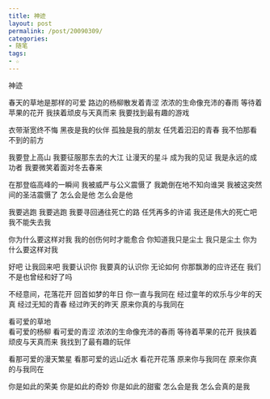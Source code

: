 ```yaml
---
title: 神迹
layout: post
permalink: /post/20090309/
categories:
- 随笔
tags:
- ☆
---
```

神迹

春天的草地是那样的可爱
路边的杨柳散发着青涩
浓浓的生命像充沛的春雨
等待着苹果的花开
我挟着顽皮与天真而来
我要找到最有趣的游戏


衣带渐宽终不悔
黑夜是我的伙伴
孤独是我的朋友
任凭着汩汩的青春
我不怕那看不到的前方


我要登上高山
我要征服那东去的大江
让漫天的星斗
成为我的见证
我是永远的成功者
我要微笑着面对冬去春来


在那登临高峰的一瞬间
我被威严与公义震慑了
我跪倒在地不知向谁哭
我被这突然间的圣洁震慑了
怎么会是他
怎么会是他


我要逃跑
我要逃跑
我要寻回通往死亡的路
任凭再多的许诺
我还是伟大的死亡吧
我不能失去我


你为什么要这样对我
我的创伤何时才能愈合
你知道我只是尘土
我只是尘土
你为什么要这样对我


好吧
让我回来吧
我要认识你
我要真的认识你
无论如何 你那飘渺的应许还在
我们不是也曾经和好了吗


不经意间，花落花开
回首如梦的年日
你一直与我同在
经过童年的欢乐与少年的天真
经过无知的青春
经过昨天的昨天
原来你真的与我同在


看可爱的草地  
看可爱的杨柳 看可爱的青涩 浓浓的生命像充沛的春雨
等待着苹果的花开
我挟着顽皮与天真而来
我找到了最有趣的玩伴


看那可爱的漫天繁星
看那可爱的远山近水
看花开花落
原来你与我同在
原来你真的与我同在


你是如此的荣美
你是如此的奇妙
你是如此的甜蜜
怎么会是我
怎么会真的是我
